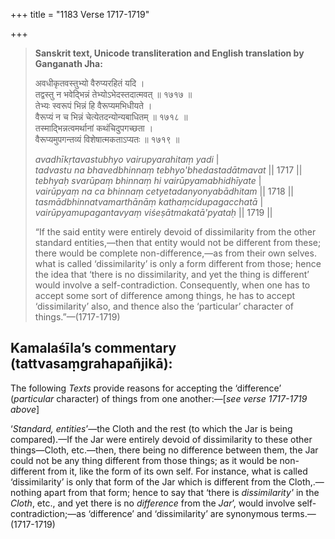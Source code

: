 +++
title = "1183 Verse 1717-1719"

+++
> **Sanskrit text, Unicode transliteration and English translation by Ganganath Jha:** 
>
> अवधीकृतवस्तुभ्यो वैरुप्यरहितं यदि ।  
> तद्वस्तु न भवेद्भिन्नं तेभ्योऽभेदस्तदात्मवत् ॥ १७१७ ॥  
> तेभ्यः स्वरूपं भिन्नं हि वैरूप्यमभिधीयते ।  
> वैरूप्यं न च भिन्नं चेत्येतदन्योन्यबाधितम् ॥ १७१८ ॥  
> तस्माद्भिन्नत्वमर्थानां कथंचिदुपगच्छता ।  
> वैरूप्यमुपगन्तव्यं विशेषात्मकताऽप्यतः ॥ १७१९ ॥ 
>
> *avadhīkṛtavastubhyo vairupyarahitaṃ yadi* \|  
> *tadvastu na bhavedbhinnaṃ tebhyo'bhedastadātmavat* \|\| 1717 \|\|  
> *tebhyaḥ svarūpaṃ bhinnaṃ hi vairūpyamabhidhīyate* \|  
> *vairūpyaṃ na ca bhinnaṃ cetyetadanyonyabādhitam* \|\| 1718 \|\|  
> *tasmādbhinnatvamarthānāṃ kathaṃcidupagacchatā* \|  
> *vairūpyamupagantavyaṃ viśeṣātmakatā'pyataḥ* \|\| 1719 \|\| 
>
> “If the said entity were entirely devoid of dissimilarity from the other standard entities,—then that entity would not be different from these; there would be complete non-difference,—as from their own selves. what is called ‘dissimilarity’ is only a form different from those; hence the idea that ‘there is no dissimilarity, and yet the thing is different’ would involve a self-contradiction. Consequently, when one has to accept some sort of difference among things, he has to accept ‘dissimilarity’ also, and thence also the ‘particular’ character of things.”—(1717-1719)



## Kamalaśīla’s commentary (tattvasaṃgrahapañjikā):

The following *Texts* provide reasons for accepting the ‘difference’ (*particular* character) of things from one another:—[*see verse 1717-1719 above*]

‘*Standard, entities*’—the Cloth and the rest (to which the Jar is being compared).—If the Jar were entirely devoid of dissimilarity to these other things—Cloth, etc.—then, there being no difference between them, the Jar could not be any thing different from those things; as it would be non-different from it, like the form of its own self. For instance, what is called ‘dissimilarity’ is only that form of the Jar which is different from the Cloth,.—nothing apart from that form; hence to say that ‘there is *dissimilarity'* in the *Cloth*, etc., and yet there is no *difference* from the *Jar*’, would involve self-contradiction;—as ‘difference’ and ‘dissimilarity’ are synonymous terms.—(1717-1719)


